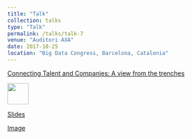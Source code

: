 ```yaml
---
title: "Talk"
collection: talks
type: "Talk"
permalink: /talks/talk-7
venue: "Auditori AXA"
date: 2017-10-25
location: "Big Data Congress, Barcelona, Catalonia"
---
```


[Connecting Talent and Companies: A view from the trenches](https://bigdatacongress.barcelona/programa/)

<img src="https://github.com/algorismes/algorismes.github.io/blob/master/images/bd2017-1.png" width="48">

[Slides](https://github.com/algorismes/algorismes.github.io/blob/master/_talks/BigDataCongress2017.pdf)

[Image](https://github.com/algorismes/algorismes.github.io/blob/master/images/bd2017-1.png)

